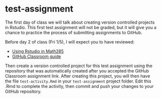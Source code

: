 # test-assignment
The first day of class we will talk about creating version controlled projects in Rstudio. This first test assignment will not be graded, but it will give you a chance to practice the process of submitting  assignments to GitHub. 

Before day 2 of class (Fri 1/5), I will expect you to have reviewed: 

- [Using Rstudio in Math285](https://github.com/data-science-math285-w18/course-content/blob/master/Rstudio-in-math285.md)
- [GitHub Classroom guide](https://github.com/data-science-math285-w18/github-classroom-for-students)

Then create a version controlled project for this test assignment using the repository that was automatically created after you accepted the GitHub Classroom assignment link. After creating this project, you will then have the file `test-activity.Rmd` in your `test-assignment` project folder. Edit this .Rmd to complete the activity, then commit and push your changes to your GitHub repository.

